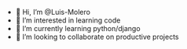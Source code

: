 - 👋 Hi, I’m @Luis-Molero
- 👀 I’m interested in learning code
- 🌱 I’m currently learning python/django
- 💞️ I’m looking to collaborate on productive projects 


<!---
Luis-Molero/Luis-Molero is a ✨ special ✨ repository because its `README.md` (this file) appears on your GitHub profile.
You can click the Preview link to take a look at your changes.
--->
